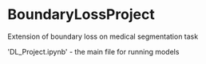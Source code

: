 # BoundaryLossProject
Extension of boundary loss on medical segmentation task

'DL_Project.ipynb' - the main file for running models
